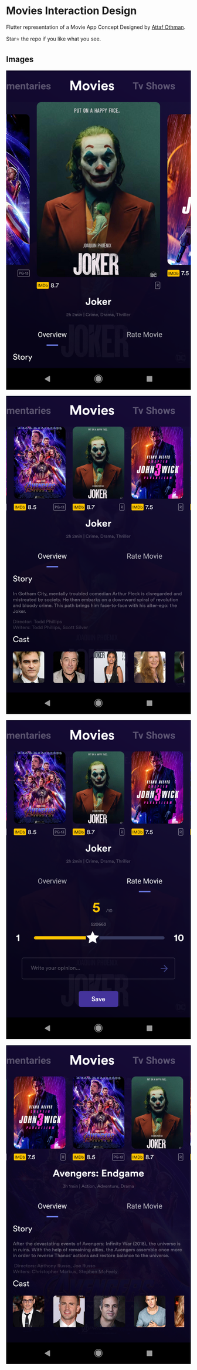 # Movies Interaction Design

Flutter representation of a Movie App Concept Designed by [Attaf Othman](https://dribbble.com/shots/8979096-Movies-Interaction-design).

Star⭐ the repo if you like what you see.

## Images

![Image](images/1.png)

![Image](images/2.png)

![Image](images/3.png)

![Image](images/4.png)